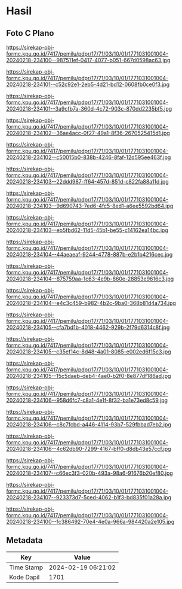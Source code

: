 # Hasil

## Foto C Plano

https://sirekap-obj-formc.kpu.go.id/7417/pemilu/pdpr/17/71/03/10/01/1771031001004-20240218-234100--987511ef-0417-4077-b051-667d0598ac63.jpg

https://sirekap-obj-formc.kpu.go.id/7417/pemilu/pdpr/17/71/03/10/01/1771031001004-20240218-234101--c52c92e1-2eb5-4d21-bd12-0608fb0ce0f3.jpg

https://sirekap-obj-formc.kpu.go.id/7417/pemilu/pdpr/17/71/03/10/01/1771031001004-20240218-234101--3a9cfb7a-360d-4c72-903c-870dd2235bf5.jpg

https://sirekap-obj-formc.kpu.go.id/7417/pemilu/pdpr/17/71/03/10/01/1771031001004-20240218-234102--36ae4acc-0f27-49a1-8f36-2670525415d1.jpg

https://sirekap-obj-formc.kpu.go.id/7417/pemilu/pdpr/17/71/03/10/01/1771031001004-20240218-234102--c50015b0-838b-4246-8faf-12d595ee463f.jpg

https://sirekap-obj-formc.kpu.go.id/7417/pemilu/pdpr/17/71/03/10/01/1771031001004-20240218-234103--22ddd987-ff64-457d-851d-c822fa88a11d.jpg

https://sirekap-obj-formc.kpu.go.id/7417/pemilu/pdpr/17/71/03/10/01/1771031001004-20240218-234103--9d690743-7ed6-4fc5-8ed1-a6ee5592bd64.jpg

https://sirekap-obj-formc.kpu.go.id/7417/pemilu/pdpr/17/71/03/10/01/1771031001004-20240218-234103--eb5fbd62-11d5-45b1-be55-c14162ea14bc.jpg

https://sirekap-obj-formc.kpu.go.id/7417/pemilu/pdpr/17/71/03/10/01/1771031001004-20240218-234104--44aeaeaf-9244-4778-887b-e2b1b4216cec.jpg

https://sirekap-obj-formc.kpu.go.id/7417/pemilu/pdpr/17/71/03/10/01/1771031001004-20240218-234104--875759aa-1c63-4e9b-860e-28853e9616c3.jpg

https://sirekap-obj-formc.kpu.go.id/7417/pemilu/pdpr/17/71/03/10/01/1771031001004-20240218-234104--e4c3c459-b982-4b2c-9ba0-368b81d4a734.jpg

https://sirekap-obj-formc.kpu.go.id/7417/pemilu/pdpr/17/71/03/10/01/1771031001004-20240218-234105--cfa7bd1b-4018-4462-929b-2f79d6314c8f.jpg

https://sirekap-obj-formc.kpu.go.id/7417/pemilu/pdpr/17/71/03/10/01/1771031001004-20240218-234105--c35ef14c-8d48-4a01-8085-e002ed6f15c3.jpg

https://sirekap-obj-formc.kpu.go.id/7417/pemilu/pdpr/17/71/03/10/01/1771031001004-20240218-234105--15c5daeb-deb4-4ae0-b2f0-8e877df186ad.jpg

https://sirekap-obj-formc.kpu.go.id/7417/pemilu/pdpr/17/71/03/10/01/1771031001004-20240218-234106--958d6fc7-c8a1-4e1f-8f32-ba1e73ed8c59.jpg

https://sirekap-obj-formc.kpu.go.id/7417/pemilu/pdpr/17/71/03/10/01/1771031001004-20240218-234106--c8c7fcbd-a446-4114-93b7-529fbbad7eb2.jpg

https://sirekap-obj-formc.kpu.go.id/7417/pemilu/pdpr/17/71/03/10/01/1771031001004-20240218-234106--4c62db90-7299-4167-bff0-d8db43e57ccf.jpg

https://sirekap-obj-formc.kpu.go.id/7417/pemilu/pdpr/17/71/03/10/01/1771031001004-20240218-234107--c66ec3f3-020b-493a-98a6-91676b20ef80.jpg

https://sirekap-obj-formc.kpu.go.id/7417/pemilu/pdpr/17/71/03/10/01/1771031001004-20240218-234107--923373d7-5ced-4062-b1f3-bd835f01a28a.jpg

https://sirekap-obj-formc.kpu.go.id/7417/pemilu/pdpr/17/71/03/10/01/1771031001004-20240218-234100--fc386492-70e4-4e0a-966a-984420a2e105.jpg


## Metadata

| Key        | Value               |
| ---------- | ------------------- |
| Time Stamp | 2024-02-19 06:21:02 |
| Kode Dapil | 1701                |



